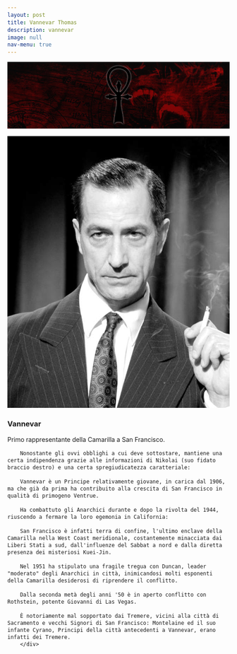 ```yaml
---
layout: post
title: Vannevar Thomas
description: vannevar
image: null
nav-menu: true
---
```


<span class="image fit"><img src="assets/images/camarilla.jpg" alt="" /></span>
<div class="box alt">
	<div class="row 50% uniform">
		<div class="4u"><span class="image fit"><img src="assets/images/vannevar.jpg" alt="" /></span><h3>Vannevar</h3></div>
		<div class="2u">Primo rappresentante della Camarilla a San Francisco. 
			
		Nonostante gli ovvi obblighi a cui deve sottostare, mantiene una certa indipendenza grazie alle informazioni di Nikolai (suo fidato braccio destro) e una certa spregiudicatezza caratteriale:

		Vannevar è un Principe relativamente giovane, in carica dal 1906, ma che già da prima ha contribuito alla crescita di San Francisco in qualità di primogeno Ventrue.

		Ha combattuto gli Anarchici durante e dopo la rivolta del 1944, riuscendo a fermare la loro egemonia in California: 

		San Francisco è infatti terra di confine, l'ultimo enclave della Camarilla nella West Coast meridionale, costantemente minacciata dai Liberi Stati a sud, dall'influenze del Sabbat a nord e dalla diretta presenza dei misteriosi Kuei-Jin.

		Nel 1951 ha stipulato una fragile tregua con Duncan, leader "moderato" degli Anarchici in città, inimicandosi molti esponenti della Camarilla desiderosi di riprendere il conflitto.

		Dalla seconda metà degli anni '50 è in aperto conflitto con Rothstein, potente Giovanni di Las Vegas.

		È notoriamente mal sopportato dai Tremere, vicini alla città di Sacramento e vecchi Signori di San Francisco: Montelaine ed il suo infante Cyrano, Principi della città antecedenti a Vannevar, erano infatti dei Tremere.
		</div>
</div>